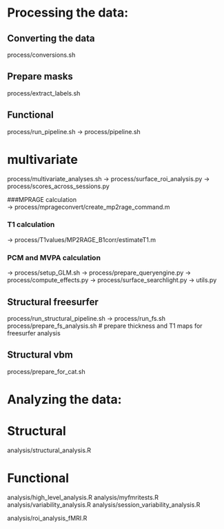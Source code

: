
# Processing the data:

## Converting the data
process/conversions.sh

## Prepare masks
process/extract_labels.sh

## Functional
process/run_pipeline.sh
  -> process/pipeline.sh
  
# multivariate
process/multivariate_analyses.sh
  -> process/surface_roi_analysis.py
  -> process/scores_across_sessions.py

###MPRAGE calculation  
  -> process/mprageconvert/create_mp2rage_command.m

### T1 calculation
  -> process/T1values/MP2RAGE_B1corr/estimateT1.m
### PCM and MVPA calculation
  -> process/setup_GLM.sh
  -> process/prepare_queryengine.py
  -> process/compute_effects.py
  -> process/surface_searchlight.py
      -> utils.py

## Structural freesurfer
process/run_structural_pipeline.sh 
  -> process/run_fs.sh
process/prepare_fs_analysis.sh # prepare thickness and T1 maps for freesurfer analysis

## Structural vbm
process/prepare_for_cat.sh 

# Analyzing the data:
# Structural
analysis/structural_analysis.R

# Functional 
analysis/high_level_analysis.R
analysis/myfmritests.R
analysis/variability_analysis.R
analysis/session_variability_analysis.R

analysis/roi_analysis_fMRI.R

